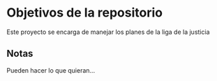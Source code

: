 # Objetivos de la repositorio

Este proyecto se encarga de manejar los planes de la liga de la justicia


## Notas
Pueden hacer lo que quieran...
